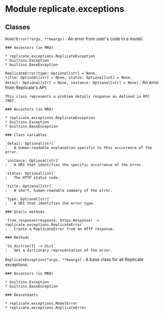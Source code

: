 Module replicate.exceptions
===========================

Classes
-------

`ModelError(*args, **kwargs)`
:   An error from user's code in a model.

    ### Ancestors (in MRO)

    * replicate.exceptions.ReplicateException
    * builtins.Exception
    * builtins.BaseException

`ReplicateError(type: Optional[str] = None, title: Optional[str] = None, status: Optional[int] = None, detail: Optional[str] = None, instance: Optional[str] = None)`
:   An error from Replicate's API.
    
    This class represents a problem details response as defined in RFC 7807.

    ### Ancestors (in MRO)

    * replicate.exceptions.ReplicateException
    * builtins.Exception
    * builtins.BaseException

    ### Class variables

    `detail: Optional[str]`
    :   A human-readable explanation specific to this occurrence of the error.

    `instance: Optional[str]`
    :   A URI that identifies the specific occurrence of the error.

    `status: Optional[int]`
    :   The HTTP status code.

    `title: Optional[str]`
    :   A short, human-readable summary of the error.

    `type: Optional[str]`
    :   A URI that identifies the error type.

    ### Static methods

    `from_response(response: httpx.Response) ‑> replicate.exceptions.ReplicateError`
    :   Create a ReplicateError from an HTTP response.

    ### Methods

    `to_dict(self) ‑> dict`
    :   Get a dictionary representation of the error.

`ReplicateException(*args, **kwargs)`
:   A base class for all Replicate exceptions.

    ### Ancestors (in MRO)

    * builtins.Exception
    * builtins.BaseException

    ### Descendants

    * replicate.exceptions.ModelError
    * replicate.exceptions.ReplicateError